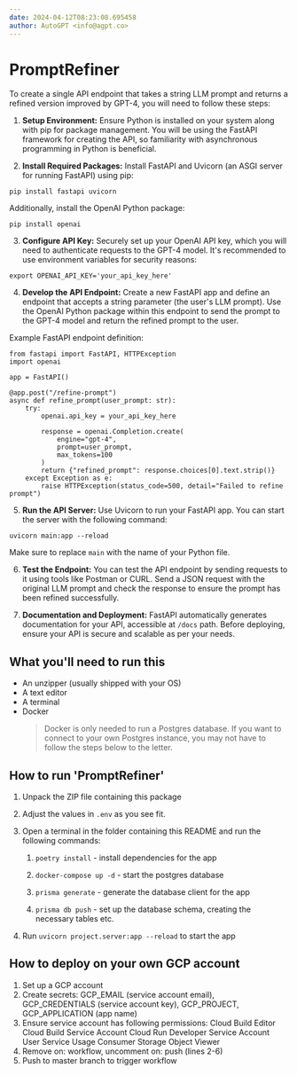 ```yaml
---
date: 2024-04-12T08:23:08.695458
author: AutoGPT <info@agpt.co>
---
```


# PromptRefiner

To create a single API endpoint that takes a string LLM prompt and returns a refined version improved by GPT-4, you will need to follow these steps:

1. **Setup Environment:** Ensure Python is installed on your system along with pip for package management. You will be using the FastAPI framework for creating the API, so familiarity with asynchronous programming in Python is beneficial.

2. **Install Required Packages:** Install FastAPI and Uvicorn (an ASGI server for running FastAPI) using pip:
```
pip install fastapi uvicorn
```
Additionally, install the OpenAI Python package:
```
pip install openai
```
3. **Configure API Key:** Securely set up your OpenAI API key, which you will need to authenticate requests to the GPT-4 model. It's recommended to use environment variables for security reasons:
```
export OPENAI_API_KEY='your_api_key_here'
```
4. **Develop the API Endpoint:** Create a new FastAPI app and define an endpoint that accepts a string parameter (the user's LLM prompt). Use the OpenAI Python package within this endpoint to send the prompt to the GPT-4 model and return the refined prompt to the user.

Example FastAPI endpoint definition:
```
from fastapi import FastAPI, HTTPException
import openai

app = FastAPI()

@app.post("/refine-prompt")
async def refine_prompt(user_prompt: str):
    try:
        openai.api_key = your_api_key_here

        response = openai.Completion.create(
            engine="gpt-4",
            prompt=user_prompt,
            max_tokens=100
        )
        return {"refined_prompt": response.choices[0].text.strip()}
    except Exception as e:
        raise HTTPException(status_code=500, detail="Failed to refine prompt")
```
5. **Run the API Server:** Use Uvicorn to run your FastAPI app. You can start the server with the following command:
```
uvicorn main:app --reload
```
Make sure to replace `main` with the name of your Python file.

6. **Test the Endpoint:** You can test the API endpoint by sending requests to it using tools like Postman or CURL. Send a JSON request with the original LLM prompt and check the response to ensure the prompt has been refined successfully.

7. **Documentation and Deployment:** FastAPI automatically generates documentation for your API, accessible at `/docs` path. Before deploying, ensure your API is secure and scalable as per your needs.

## What you'll need to run this
* An unzipper (usually shipped with your OS)
* A text editor
* A terminal
* Docker
  > Docker is only needed to run a Postgres database. If you want to connect to your own
  > Postgres instance, you may not have to follow the steps below to the letter.


## How to run 'PromptRefiner'

1. Unpack the ZIP file containing this package

2. Adjust the values in `.env` as you see fit.

3. Open a terminal in the folder containing this README and run the following commands:

    1. `poetry install` - install dependencies for the app

    2. `docker-compose up -d` - start the postgres database

    3. `prisma generate` - generate the database client for the app

    4. `prisma db push` - set up the database schema, creating the necessary tables etc.

4. Run `uvicorn project.server:app --reload` to start the app

## How to deploy on your own GCP account
1. Set up a GCP account
2. Create secrets: GCP_EMAIL (service account email), GCP_CREDENTIALS (service account key), GCP_PROJECT, GCP_APPLICATION (app name)
3. Ensure service account has following permissions: 
    Cloud Build Editor
    Cloud Build Service Account
    Cloud Run Developer
    Service Account User
    Service Usage Consumer
    Storage Object Viewer
4. Remove on: workflow, uncomment on: push (lines 2-6)
5. Push to master branch to trigger workflow
